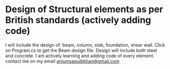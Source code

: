 # Design of Structural elements as per British standards (actively adding code)
I will include the design of: beam, column, slab, foundation, shear wall.
Click on Program.cs to get the Beam design file.
Design will include both steel and concrete.
I am actively learning and adding code of every element.
contact me on my email anjumsaquibkhan@gmail.com
